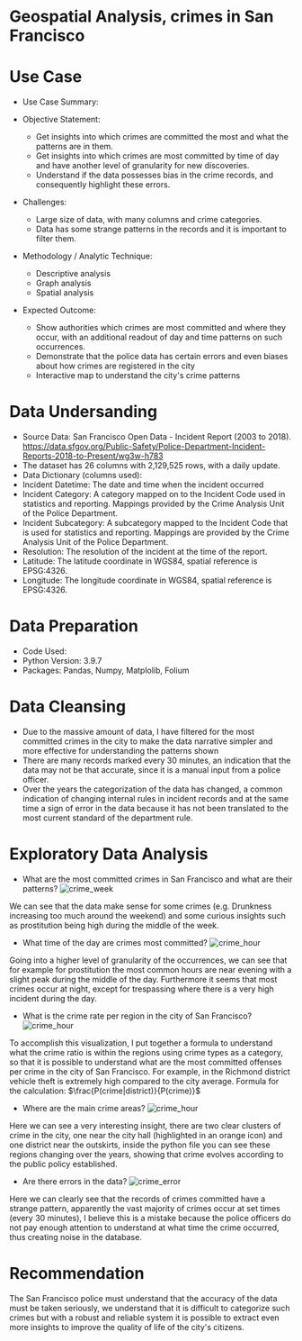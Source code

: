 # **Geospatial Analysis, crimes in San Francisco**

# Use Case

- Use Case Summary:
- Objective Statement:
  * Get insights into which crimes are committed the most and what the patterns are in them.
  * Get insights into which crimes are most committed by time of day and have another level of granularity for new discoveries.
  * Understand if the data possesses bias in the crime records, and consequently highlight these errors.

- Challenges:
  * Large size of data, with many columns and crime categories.
  * Data has some strange patterns in the records and it is important to filter them.

- Methodology / Analytic Technique:
  * Descriptive analysis
  * Graph analysis
  * Spatial analysis
 
- Expected Outcome:
  * Show authorities which crimes are most committed and where they occur, with an additional readout of day and time patterns on such occurrences.
  * Demonstrate that the police data has certain errors and even biases about how crimes are registered in the city
  * Interactive map to understand the city's crime patterns

# Data Undersanding
- Source Data: San Francisco Open Data - Incident Report (2003 to 2018). https://data.sfgov.org/Public-Safety/Police-Department-Incident-Reports-2018-to-Present/wg3w-h783
- The dataset has 26 columns with 2,129,525 rows, with a daily update.
- Data Dictionary (columns used):
- Incident Datetime: The date and time when the incident occurred
- Incident Category: A category mapped on to the Incident Code used in statistics and reporting. Mappings provided by the Crime Analysis Unit of the Police Department.
- Incident Subcategory: A subcategory mapped to the Incident Code that is used for statistics and reporting. Mappings are provided by the Crime Analysis Unit of the Police Department.
- Resolution: The resolution of the incident at the time of the report. 
- Latitude: The latitude coordinate in WGS84, spatial reference is EPSG:4326.
- Longitude: The longitude coordinate in WGS84, spatial reference is EPSG:4326.

# Data Preparation

- Code Used:
- Python Version: 3.9.7
- Packages: Pandas, Numpy, Matplolib, Folium

# Data Cleansing

- Due to the massive amount of data, I have filtered for the most committed crimes in the city to make the data narrative simpler and more effective for understanding the patterns shown
- There are many records marked every 30 minutes, an indication that the data may not be that accurate, since it is a manual input from a police officer.
- Over the years the categorization of the data has changed, a common indication of changing internal rules in incident records and at the same time a sign of error in the data because it has not been translated to the most current standard of the department rule.

# Exploratory Data Analysis
- What are the most committed crimes in San Francisco and what are their patterns? 
![crime_week](https://i.imgur.com/tdjS4vc.png)

We can see that the data make sense for some crimes (e.g. Drunkness increasing too much around the weekend) and some curious insights such as prostitution being high during the middle of the week.

- What time of the day are crimes most committed?
![crime_hour](https://i.imgur.com/TAVf6In.png)

Going into a higher level of granularity of the occurrences, we can see that for example for prostitution the most common hours are near evening with a slight peak during the middle of the day. Furthermore it seems that most crimes occur at night, except for trespassing where there is a very high incident during the day.

- What is the crime rate per region in the city of San Francisco?
![crime_hour](https://i.imgur.com/3pDtV8e.png)

To accomplish this visualization, I put together a formula to understand what the crime ratio is within the regions using crime types as a category, so that it is possible to understand what are the most committed offenses per crime in the city of San Francisco. For example, in the Richmond district vehicle theft is extremely high compared to the city average. 
Formula for the calculation: $\frac{P(crime|district)}{P(crime)}$

- Where are the main crime areas?
![crime_hour](https://i.imgur.com/1T7AMVM.png)

Here we can see a very interesting insight, there are two clear clusters of crime in the city, one near the city hall (highlighted in an orange icon) and one district near the outskirts, inside the python file you can see these regions changing over the years, showing that crime evolves according to the public policy established.

- Are there errors in the data?
![crime_error](https://i.imgur.com/roGcsUk.png)

Here we can clearly see that the records of crimes committed have a strange pattern, apparently the vast majority of crimes occur at set times (every 30 minutes), I believe this is a mistake because the police officers do not pay enough attention to understand at what time the crime occurred, thus creating noise in the database.


# Recommendation
The San Francisco police must understand that the accuracy of the data must be taken seriously, we understand that it is difficult to categorize such crimes but with a robust and reliable system it is possible to extract even more insights to improve the quality of life of the city's citizens.











